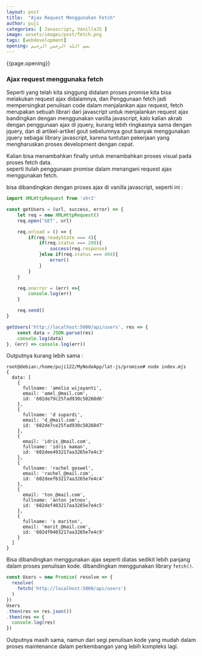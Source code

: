 ```yaml
---
layout: post
title:  "Ajax Request Menggunakan Fetch"
author: puji
categories: [ Javascript, VanillaJS ]
image: assets/images/post/fetch.png
tags: [webdevelopment]
opening: بسم الله الرحمن الرحيم
---  
```


{{page.opening}}  

### Ajax request menggunaka fetch  
Seperti yang telah kita singgung didalam proses promise kita bisa melakukan request ajax didalamnya, dan Penggunaan fetch jadi mempersingkat penulisan code dalam menjalankan ajax request, fetch merupakan sebuah librari dari javascript untuk menjalankan request ajax bandingkan dengan menggunakan vanilla javascript, kalo kalian akrab dengan penggunaan ajax di jquery, kurang lebih ringkasnya sama dengan jquery, dan di artikel-artikel gout sebelumnya gout banyak menggunakan jquery sebagai library javascript, karena tuntutan pekerjaan yang mengharuskan proses development dengan cepat.  

Kalian bisa menambahkan finally untuk menambahkan proses visual pada proses fetch data.  
seperti itulah penggunaan promise dalam menangani request ajax menggunakan fetch.  

bisa dibandingkan dengan proses ajax di vanilla javascript, seperti ini :  

```javascript
import XMLHttpRequest from 'xhr2'

const getUsers = (url, success, error) => {
	let req = new XMLHttpRequest()
	req.open('GET', url)

	req.onload = () => {
		if(req.readyState === 4){
			if(req.status === 200){
				success(req.response)
			}else if(req.status === 404){
				error()
			}
		}
	}

	req.onerror = (err) =>{
		console.log(err)
	}

	req.send()
}

getUsers('http://localhost:5000/api/users', res => {
	const data = JSON.parse(res)
	console.log(data)
}, (err) => console.log(err))
```  

Outputnya kurang lebih sama :  

```shell
root@debian:/home/puji122/MyNodeApp/lat-js/promise# node index.mjs
{
  data: [
    {
      fullname: 'amelia wijayanti',
      email: 'amel_@mail.com',
      id: '602de79c25fad930c50268d6'
    },
    {
      fullname: 'd supardi',
      email: 'd_@mail.com',
      id: '602de7ce25fad930c50268d7'
    },
    {
      email: 'idris_@mail.com',
      fullname: 'idris maman',
      id: '602dee493217aa3265e7e4c3'
    },
    {
      fullname: 'rachel goswel',
      email: 'rachel_@mail.com',
      id: '602deefb3217aa3265e7e4c4'
    },
    {
      email: 'ton_@mail.com',
      fullname: 'anton jetnov',
      id: '602def403217aa3265e7e4c5'
    },
    {
      fullname: 's mariton',
      email: 'marit_@mail.com',
      id: '602df0403217aa3265e7e4c9'
    }
  ]
}

```  
Bisa dibandingkan menggunakan ajax seperti diatas sedikit lebih panjang dalam proses penulisan kode. dibandingkan menggunakan library ```fetch()```.  

```javascript
const Users = new Promise( resolve => {
  resolve(
    fetch('http://localhost:5000/api/users')
  )
})
Users
.then(res => res.json())
.then(res => {
  console.log(res)
})
```  
Outputnya masih sama, namun dari segi penulisan kode yang mudah dalam proses maintenance dalam perkembangan yang lebih kompleks lagi.
